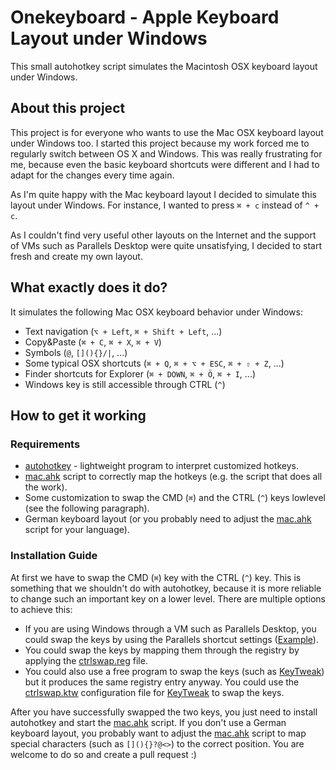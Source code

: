 Onekeyboard - Apple Keyboard Layout under Windows
=================================================
This small autohotkey script simulates the Macintosh OSX keyboard layout under Windows.
## About this project
This project is for everyone who wants to use the Mac OSX keyboard layout under Windows too. 
I started this project because my work forced me to regularly switch between OS X and Windows. This was really frustrating for me, because even the basic keyboard shortcuts were different and I had to adapt for the changes every time again. 

As I'm quite happy with the Mac keyboard layout I decided to simulate this layout under Windows. For instance, I wanted to press `⌘ + c` instead of `^ + c`. 

As I couldn't find very useful other layouts on the Internet and the support of VMs such as Parallels Desktop were quite unsatisfying, I decided to start fresh and create my own layout.

## What exactly does it do?
It simulates the following Mac OSX keyboard behavior under Windows:

 * Text navigation (`⌥ + Left`, `⌘ + Shift + Left`, ...)
 * Copy&Paste (`⌘ + C`, `⌘ + X`, `⌘ + V`)
 * Symbols (`@`, `[](){}/|`, ...)
 * Some typical OSX shortcuts (`⌘ + Q`, `⌘ + ⌥ + ESC`, `⌘ + ⇧ + Z`, ...)
 * Finder shortcuts for Explorer (`⌘ + DOWN`, `⌘ + Ö`, `⌘ + I`, ...)
 * Windows key is still accessible through CTRL (`^`)

## How to get it working
### Requirements
 * [autohotkey][autohotkey] - lightweight program to interpret customized hotkeys.
 * [mac.ahk][ahk] script to correctly map the hotkeys (e.g. the script that does all the work).
 * Some customization to swap the CMD (`⌘`) and the CTRL (`^`) keys lowlevel (see the following paragraph).
 * German keyboard layout (or you probably need to adjust the [mac.ahk][ahk] script for your language).


### Installation Guide
At first we have to swap the CMD (`⌘`) key with the CTRL (`^`) key. This is something that we shouldn't do with autohotkey, because it is more reliable to change such an important key on a lower level. There are multiple options to achieve this:

 * If you are using Windows through a VM such as Parallels Desktop, you could swap the keys by using the Parallels shortcut settings ([Example](images/parallels.png)).
 * You could swap the keys by mapping them through the registry by applying the [ctrlswap.reg][reg] file.
 * You could also use a free program to swap the keys (such as [KeyTweak][keytweak]) but it produces the same registry entry anyway. You could use the [ctrlswap.ktw][ktw] configuration file for [KeyTweak][keytweak] to swap the keys.


After you have successfully swapped the two keys, you just need to install autohotkey and start the [mac.ahk][ahk] script.
If you don't use a German keyboard layout, you probably want to adjust the [mac.ahk][ahk] script to map special characters (such as `[](){}?@<>`) to the correct position. You are welcome to do so and create a pull request :)

[ahk]: https://github.com/andi-w00t/onekeyboard/blob/master/scripts/german/mac.ahk
[reg]: https://github.com/andi-w00t/onekeyboard/blob/master/registry-ctrlswap/ctrlswap.reg
[ktw]: https://github.com/andi-w00t/onekeyboard/blob/master/keytweak-ctrlswap/ctrlswap.ktw
[autohotkey]: http://www.autohotkey.com
[keytweak]: http://www.tucows.com/preview/327616/KeyTweak
